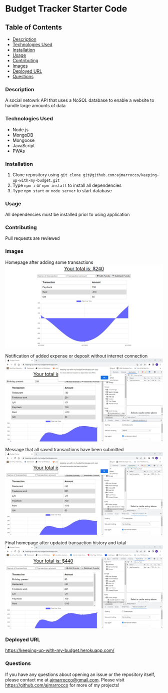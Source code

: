 # Budget Tracker Starter Code

## Table of Contents
* [Description](#description)
* [Technologies Used](#technologies-used)
* [Installation](#installation)
* [Usage](#usage)
* [Contributing](#contributing)
* [Images](#images)
* [Deployed URL](#deployed-url)
* [Questions](#questions)

### Description
A social netowrk API that uses a NoSQL database to enable a website to handle large amounts of data

### Technologies Used
* Node.js
* MongoDB
* Mongoose
* JavaScript
* PWAs

### Installation
1. Clone repository using `git clone git@github.com:ajmarrocco/keeping-up-with-my-budget.git`
2. Type `npm i` or `npm install` to install all dependencies
3. Type `npm start` or `node server` to start database

### Usage 
All dependencies must be installed prior to using application

### Contributing 
Pull requests are reviewed

### Images
Homepage after adding some transactions
![homepage](./readMeImages/homepage.png)

Notification of added expense or deposit without internet connection
![notification](./readMeImages/notification.jpg)

Message that all saved transactions have been submitted
![message](./readMeImages/message.jpg)

Final homepage after updated transaction history and total
![finalHomepage](./readMeImages/finalHomepage.jpg)

### Deployed URL
https://keeping-up-with-my-budget.herokuapp.com/

### Questions
If you have any questions about opening an issue or the repository itself, please contact me at ajmarrocco@gmail.com. Please visit https://github.com/ajmarrocco for more of my projects!